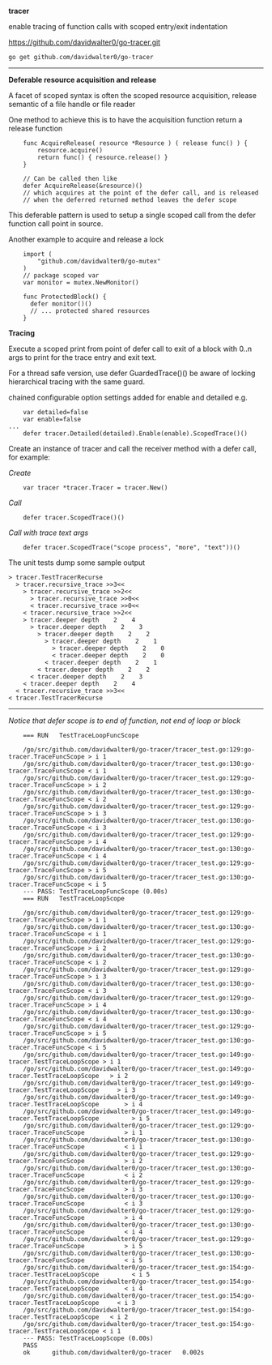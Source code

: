 **tracer**

enable tracing of function calls with scoped entry/exit indentation

https://github.com/davidwalter0/go-tracer.git

```
go get github.com/davidwalter0/go-tracer
```

---
**Deferable resource acquisition and release**

A facet of scoped syntax is often the scoped resource acquisition,
release semantic of a file handle or file reader

One method to achieve this is to have the acquisition function return
a release function

```
    func AcquireRelease( resource *Resource ) ( release func() ) {
        resource.acquire()
        return func() { resource.release() }
    }

    // Can be called then like 
    defer AcquireRelease(&resource)()
    // which acquires at the point of the defer call, and is released
    // when the deferred returned method leaves the defer scope

```

This deferable pattern is used to setup a single scoped call from the
defer function call point in source.

Another example to acquire and release a lock

```
    import (
        "github.com/davidwalter0/go-mutex"
    )
    // package scoped var
    var monitor = mutex.NewMonitor()

    func ProtectedBlock() {
      defer monitor()()
      // ... protected shared resources
    }

```

**Tracing**

Execute a scoped print from point of defer call to exit of a block with 0..n
args to print for the trace entry and exit text.

For a thread safe version, use defer GuardedTrace()() be aware of
locking hierarchical tracing with the same guard.

chained configurable option settings added for enable and detailed e.g.

```
    var detailed=false
    var enable=false
...
    defer tracer.Detailed(detailed).Enable(enable).ScopedTrace()()

```

Create an instance of tracer and call the receiver method with a defer
call, for example:

*Create*

```
    var tracer *tracer.Tracer = tracer.New()
```

*Call*

```
    defer tracer.ScopedTrace()()
```

*Call with trace text args*
```
	defer tracer.ScopedTrace("scope process", "more", "text"))()
```

The unit tests dump some sample output
 
```
> tracer.TestTracerRecurse
  > tracer.recursive_trace >>3<<
    > tracer.recursive_trace >>2<<
      > tracer.recursive_trace >>0<<
      < tracer.recursive_trace >>0<<
    < tracer.recursive_trace >>2<<
    > tracer.deeper depth    2    4
      > tracer.deeper depth    2    3
        > tracer.deeper depth    2    2
          > tracer.deeper depth    2    1
            > tracer.deeper depth    2    0
            < tracer.deeper depth    2    0
          < tracer.deeper depth    2    1
        < tracer.deeper depth    2    2
      < tracer.deeper depth    2    3
    < tracer.deeper depth    2    4
  < tracer.recursive_trace >>3<<
< tracer.TestTracerRecurse

```


---
*Notice that defer scope is to end of function, not end of loop or block*



```
    === RUN   TestTraceLoopFuncScope

    /go/src/github.com/davidwalter0/go-tracer/tracer_test.go:129:go-tracer.TraceFuncScope > i 1
    /go/src/github.com/davidwalter0/go-tracer/tracer_test.go:130:go-tracer.TraceFuncScope < i 1
    /go/src/github.com/davidwalter0/go-tracer/tracer_test.go:129:go-tracer.TraceFuncScope > i 2
    /go/src/github.com/davidwalter0/go-tracer/tracer_test.go:130:go-tracer.TraceFuncScope < i 2
    /go/src/github.com/davidwalter0/go-tracer/tracer_test.go:129:go-tracer.TraceFuncScope > i 3
    /go/src/github.com/davidwalter0/go-tracer/tracer_test.go:130:go-tracer.TraceFuncScope < i 3
    /go/src/github.com/davidwalter0/go-tracer/tracer_test.go:129:go-tracer.TraceFuncScope > i 4
    /go/src/github.com/davidwalter0/go-tracer/tracer_test.go:130:go-tracer.TraceFuncScope < i 4
    /go/src/github.com/davidwalter0/go-tracer/tracer_test.go:129:go-tracer.TraceFuncScope > i 5
    /go/src/github.com/davidwalter0/go-tracer/tracer_test.go:130:go-tracer.TraceFuncScope < i 5
    --- PASS: TestTraceLoopFuncScope (0.00s)
    === RUN   TestTraceLoopScope

    /go/src/github.com/davidwalter0/go-tracer/tracer_test.go:129:go-tracer.TraceFuncScope > i 1
    /go/src/github.com/davidwalter0/go-tracer/tracer_test.go:130:go-tracer.TraceFuncScope < i 1
    /go/src/github.com/davidwalter0/go-tracer/tracer_test.go:129:go-tracer.TraceFuncScope > i 2
    /go/src/github.com/davidwalter0/go-tracer/tracer_test.go:130:go-tracer.TraceFuncScope < i 2
    /go/src/github.com/davidwalter0/go-tracer/tracer_test.go:129:go-tracer.TraceFuncScope > i 3
    /go/src/github.com/davidwalter0/go-tracer/tracer_test.go:130:go-tracer.TraceFuncScope < i 3
    /go/src/github.com/davidwalter0/go-tracer/tracer_test.go:129:go-tracer.TraceFuncScope > i 4
    /go/src/github.com/davidwalter0/go-tracer/tracer_test.go:130:go-tracer.TraceFuncScope < i 4
    /go/src/github.com/davidwalter0/go-tracer/tracer_test.go:129:go-tracer.TraceFuncScope > i 5
    /go/src/github.com/davidwalter0/go-tracer/tracer_test.go:130:go-tracer.TraceFuncScope < i 5
    /go/src/github.com/davidwalter0/go-tracer/tracer_test.go:149:go-tracer.TestTraceLoopScope > i 1
    /go/src/github.com/davidwalter0/go-tracer/tracer_test.go:149:go-tracer.TestTraceLoopScope   > i 2
    /go/src/github.com/davidwalter0/go-tracer/tracer_test.go:149:go-tracer.TestTraceLoopScope     > i 3
    /go/src/github.com/davidwalter0/go-tracer/tracer_test.go:149:go-tracer.TestTraceLoopScope       > i 4
    /go/src/github.com/davidwalter0/go-tracer/tracer_test.go:149:go-tracer.TestTraceLoopScope         > i 5
    /go/src/github.com/davidwalter0/go-tracer/tracer_test.go:129:go-tracer.TraceFuncScope           > i 1
    /go/src/github.com/davidwalter0/go-tracer/tracer_test.go:130:go-tracer.TraceFuncScope           < i 1
    /go/src/github.com/davidwalter0/go-tracer/tracer_test.go:129:go-tracer.TraceFuncScope           > i 2
    /go/src/github.com/davidwalter0/go-tracer/tracer_test.go:130:go-tracer.TraceFuncScope           < i 2
    /go/src/github.com/davidwalter0/go-tracer/tracer_test.go:129:go-tracer.TraceFuncScope           > i 3
    /go/src/github.com/davidwalter0/go-tracer/tracer_test.go:130:go-tracer.TraceFuncScope           < i 3
    /go/src/github.com/davidwalter0/go-tracer/tracer_test.go:129:go-tracer.TraceFuncScope           > i 4
    /go/src/github.com/davidwalter0/go-tracer/tracer_test.go:130:go-tracer.TraceFuncScope           < i 4
    /go/src/github.com/davidwalter0/go-tracer/tracer_test.go:129:go-tracer.TraceFuncScope           > i 5
    /go/src/github.com/davidwalter0/go-tracer/tracer_test.go:130:go-tracer.TraceFuncScope           < i 5
    /go/src/github.com/davidwalter0/go-tracer/tracer_test.go:154:go-tracer.TestTraceLoopScope         < i 5
    /go/src/github.com/davidwalter0/go-tracer/tracer_test.go:154:go-tracer.TestTraceLoopScope       < i 4
    /go/src/github.com/davidwalter0/go-tracer/tracer_test.go:154:go-tracer.TestTraceLoopScope     < i 3
    /go/src/github.com/davidwalter0/go-tracer/tracer_test.go:154:go-tracer.TestTraceLoopScope   < i 2
    /go/src/github.com/davidwalter0/go-tracer/tracer_test.go:154:go-tracer.TestTraceLoopScope < i 1
    --- PASS: TestTraceLoopScope (0.00s)
    PASS
    ok  	github.com/davidwalter0/go-tracer	0.002s

```
